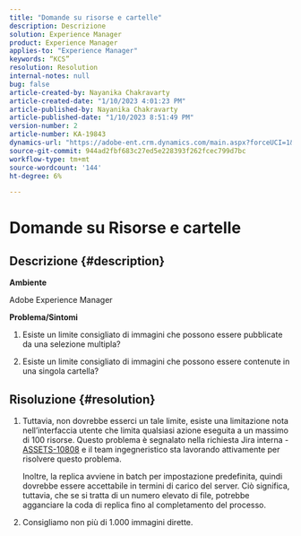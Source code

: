 ```yaml
---
title: "Domande su risorse e cartelle"
description: Descrizione
solution: Experience Manager
product: Experience Manager
applies-to: "Experience Manager"
keywords: “KCS”
resolution: Resolution
internal-notes: null
bug: false
article-created-by: Nayanika Chakravarty
article-created-date: "1/10/2023 4:01:23 PM"
article-published-by: Nayanika Chakravarty
article-published-date: "1/10/2023 8:51:49 PM"
version-number: 2
article-number: KA-19843
dynamics-url: "https://adobe-ent.crm.dynamics.com/main.aspx?forceUCI=1&pagetype=entityrecord&etn=knowledgearticle&id=ea08d305-0091-ed11-aad1-6045bd0063aa"
source-git-commit: 944ad2fbf683c27ed5e228393f262fcec799d7bc
workflow-type: tm+mt
source-wordcount: '144'
ht-degree: 6%

---
```


# Domande su Risorse e cartelle

## Descrizione {#description}


<b>Ambiente</b>

Adobe Experience Manager

<b>Problema/Sintomi</b>

1. Esiste un limite consigliato di immagini che possono essere pubblicate da una selezione multipla?

2. Esiste un limite consigliato di immagini che possono essere contenute in una singola cartella?


## Risoluzione {#resolution}


1. Tuttavia, non dovrebbe esserci un tale limite, esiste una limitazione nota nell’interfaccia utente che limita qualsiasi azione eseguita a un massimo di 100 risorse. Questo problema è segnalato nella richiesta Jira interna - [ASSETS-10808](https://jira.corp.adobe.com/browse/ASSETS-10808) e il team ingegneristico sta lavorando attivamente per risolvere questo problema.



   Inoltre, la replica avviene in batch per impostazione predefinita, quindi dovrebbe essere accettabile in termini di carico del server. Ciò significa, tuttavia, che se si tratta di un numero elevato di file, potrebbe agganciare la coda di replica fino al completamento del processo.


2. Consigliamo non più di 1.000 immagini dirette.


